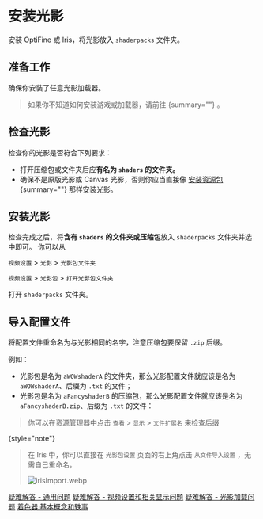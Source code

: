 # 安装光影

<primary-label ref="manual"/>

<secondary-label ref="je"/>
<secondary-label ref="of"/>
<secondary-label ref="iris"/>
<secondary-label ref="shader"/>

<show-structure depth="2"/>

<tldr>

安装 OptiFine 或 Iris，将光影放入 `shaderpacks` 文件夹。

</tldr>

## 准备工作

确保你安装了任意光影加载器。

> 如果你不知道如何安装游戏或加载器，请前往 [](jeInstallGame.md){summary=""} 。

## 检查光影

检查你的光影是否符合下列要求：
- 打开压缩包或文件夹后应**有名为 `shaders` 的文件夹。**
  <include from="uniforms.md" element-id="shaderpack_structure_simple"/>
  <include from="uniforms.md" element-id="recommend_unzipApp"/>
- 确保不是原版光影或 Canvas 光影，否则你应当直接像 [安装资源包](jeInstallRP.md){summary=""} 那样安装光影。

## 安装光影

检查完成之后，将**含有 `shaders` 的文件夹或压缩包**放入 `shaderpacks` 文件夹并选中即可。
<note>
你可以从
<tabs group="loader">
<tab title="OptiFine" group-key="of">

`视频设置` > `光影` > `光影包文件夹`
</tab>
<tab title="Iris" group-key="iris">

`视频设置` > `光影包` > `打开光影包文件夹`
</tab>
</tabs>

打开 `shaderpacks` 文件夹。
</note>

## 导入配置文件

将配置文件重命名为与光影相同的名字，注意压缩包要保留 `.zip` 后缀。

例如：

- 光影包是名为 `aWOWshaderA` 的文件夹，那么光影配置文件就应该是名为 `aWOWshaderA`、后缀为 `.txt` 的文件；
- 光影包是名为 `aFancyshaderB` 的压缩包，那么光影配置文件就应该是名为 `aFancyshaderB.zip`、后缀为 `.txt` 的文件：

<include from="uniforms.md" element-id="shaderpack_options"/>

> 你可以在资源管理器中点击 `查看` > `显示` > `文件扩展名` 来检查后缀
> 
{style="note"}

> 在 Iris 中，你可以直接在 `光影包设置` 页面的右上角点击 `从文件导入设置` ，无需自己重命名。
> 
> ![irisImport.webp](irisImport.webp)

<seealso title="更多内容">
    <category ref="related">
        <a href="troubleshootCommon.md" summary="这篇文档记录了一些与游戏相关或会产生影响的常见问题。">疑难解答 - 通用问题</a>
        <a href="videoSettings.md" summary="这篇文档列出了整个视频设置选项卡中容易出现问题的设置以及修改建议。">疑难解答 - 视频设置和相关显示问题</a>
        <a href="shaderpackLoading.md" summary="这篇文档列出了光影加载后可能出现的问题以及解决办法。">疑难解答 - 光影加载问题</a>
    </category>
    <category ref="advance">
        <a href="irisAsOf.md"/>
        <a href="shaderBasic.md" summary="着色器的基本概念和它们与 Minecraft 的历史">着色器 基本概念和轶事</a>
    </category>
</seealso>
